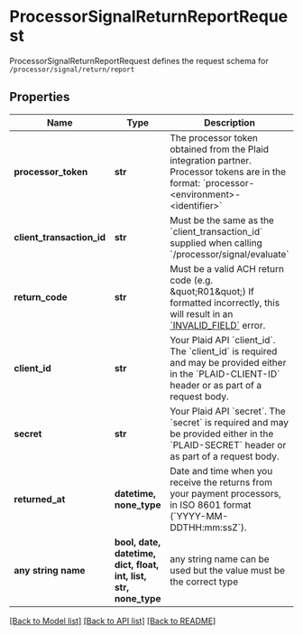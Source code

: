 # ProcessorSignalReturnReportRequest

ProcessorSignalReturnReportRequest defines the request schema for `/processor/signal/return/report`

## Properties
Name | Type | Description | Notes
------------ | ------------- | ------------- | -------------
**processor_token** | **str** | The processor token obtained from the Plaid integration partner. Processor tokens are in the format: &#x60;processor-&lt;environment&gt;-&lt;identifier&gt;&#x60; | 
**client_transaction_id** | **str** | Must be the same as the &#x60;client_transaction_id&#x60; supplied when calling &#x60;/processor/signal/evaluate&#x60; | 
**return_code** | **str** | Must be a valid ACH return code (e.g. \&quot;R01\&quot;)  If formatted incorrectly, this will result in an [&#x60;INVALID_FIELD&#x60;](/docs/errors/invalid-request/#invalid_field) error. | 
**client_id** | **str** | Your Plaid API &#x60;client_id&#x60;. The &#x60;client_id&#x60; is required and may be provided either in the &#x60;PLAID-CLIENT-ID&#x60; header or as part of a request body. | [optional] 
**secret** | **str** | Your Plaid API &#x60;secret&#x60;. The &#x60;secret&#x60; is required and may be provided either in the &#x60;PLAID-SECRET&#x60; header or as part of a request body. | [optional] 
**returned_at** | **datetime, none_type** | Date and time when you receive the returns from your payment processors, in ISO 8601 format (&#x60;YYYY-MM-DDTHH:mm:ssZ&#x60;). | [optional] 
**any string name** | **bool, date, datetime, dict, float, int, list, str, none_type** | any string name can be used but the value must be the correct type | [optional]

[[Back to Model list]](../README.md#documentation-for-models) [[Back to API list]](../README.md#documentation-for-api-endpoints) [[Back to README]](../README.md)


